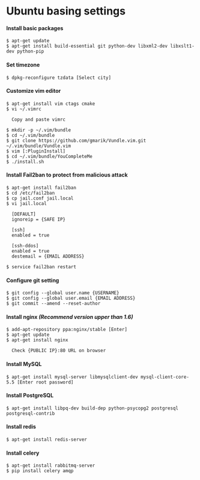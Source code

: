 # Ubuntu basing settings

#### Install basic packages

~~~~
$ apt-get update
$ apt-get install build-essential git python-dev libxml2-dev libxslt1-dev python-pip
~~~~

#### Set timezone

~~~~
$ dpkg-reconfigure tzdata [Select city]
~~~~

#### Customize vim editor

~~~~
$ apt-get install vim ctags cmake
$ vi ~/.vimrc
  
  Copy and paste vimrc
  
$ mkdir -p ~/.vim/bundle
$ cd ~/.vim/bundle
$ git clone https://github.com/gmarik/Vundle.vim.git ~/.vim/bundle/Vundle.vim
$ vim [:PluginInstall]
$ cd ~/.vim/bundle/YouCompleteMe
$ ./install.sh
~~~~

#### Install Fail2ban to protect from malicious attack

~~~~
$ apt-get install fail2ban
$ cd /etc/fail2ban
$ cp jail.conf jail.local
$ vi jail.local
  
  [DEFAULT]
  ignoreip = {SAFE IP}

  [ssh]
  enabled = true
  
  [ssh-ddos]
  enabled = true
  destemail = {EMAIL ADDRESS}

$ service fail2ban restart
~~~~

#### Configure git setting

~~~~
$ git config --global user.name {USERNAME}
$ git config --global user.email {EMAIL ADDRESS}
$ git commit --amend --reset-author
~~~~

#### Install nginx *(Recommend version upper than 1.6)*

~~~~
$ add-apt-repository ppa:nginx/stable [Enter]
$ apt-get update
$ apt-get install nginx

  Check {PUBLIC IP}:80 URL on browser
~~~~

#### Install MySQL

~~~~
$ apt-get install mysql-server libmysqlclient-dev mysql-client-core-5.5 [Enter root password]
~~~~

#### Install PostgreSQL

~~~~
$ apt-get install libpq-dev build-dep python-psycopg2 postgresql postgresql-contrib
~~~~

#### Install redis

~~~~
$ apt-get install redis-server
~~~~

#### Install celery

~~~~
$ apt-get install rabbitmq-server
$ pip install celery amqp
~~~~
